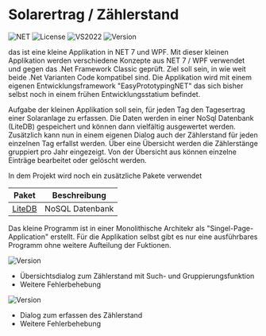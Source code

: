 # Solarertrag / Zählerstand

![NET](https://img.shields.io/badge/NET-7.0-green.svg)
![License](https://img.shields.io/badge/License-MIT-blue.svg)
![VS2022](https://img.shields.io/badge/Visual%20Studio-2022-white.svg)
![Version](https://img.shields.io/badge/Version-1.2.2025.10-yellow.svg)

das ist eine kleine Applikation in NET 7 und WPF. Mit dieser kleinen Applikation werden verschiedene Konzepte aus NET 7 / WPF verwendet und gegen das .Net Framework Classic geprüft. Ziel soll sein, in wie weit beide .Net Varianten Code kompatibel sind. Die Applikation wird mit einem eigenen Entwicklungsframework "EasyPrototypingNET" das sich bisher  selbst noch in einem frühen Entwicklungsstatium befindet.

Aufgabe der kleinen Applikation soll sein, für jeden Tag den Tagesertrag einer Solaranlage zu erfassen. Die Daten werden in einer NoSql Datenbank (LiteDB) gespeichert und können dann vielfältig ausgewertet werden.</br>
Zusätzlich kann nun in einem eigenen Dialog auch der Zählerstand für jeden einzelnen Tag erfallst werden. Über eine Übersicht werden die Zählerstänge gruppiert pro Jahr eingezeigt. Von der Übersicht aus können einzelne Einträge bearbeitet oder gelöscht werden.

In dem Projekt wird noch ein zusätzliche Pakete verwendet

| Paket | Beschreibung |
|:---:|:---:|
| [LiteDB](https://github.com/mbdavid/LiteDB) | NoSQL Datenbank |

Das kleine Programm ist in einer Monolithische Architekr als "Singel-Page-Application" erstellt. Für die Applikation selbst gibt es nur eine ausführbares Programm ohne weitere Aufteilung der Fuktionen.

![Version](https://img.shields.io/badge/Version-1.2.2025.10-yellow.svg)</br>
- Übersichtsdialog zum Zählerstand mit Such- und Gruppierungsfunktion
- Weitere Fehlerbehebung

![Version](https://img.shields.io/badge/Version-1.1.2025.6-yellow.svg)</br>
- Dialog zum erfassen des Zählerstand
- Weitere Fehlerbehebung
